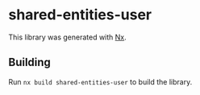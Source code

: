 # shared-entities-user

This library was generated with [Nx](https://nx.dev).

## Building

Run `nx build shared-entities-user` to build the library.
